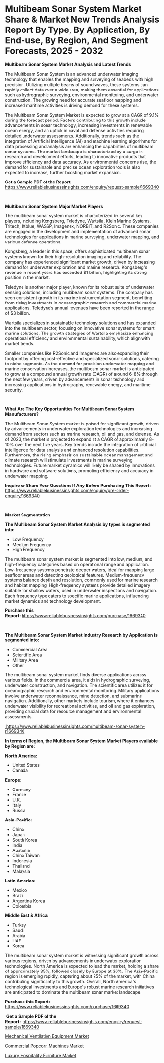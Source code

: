 <p><h1>Multibeam Sonar System Market Share & Market New Trends Analysis Report By Type, By Application, By End-use, By Region, And Segment Forecasts, 2025 - 2032</h1></p><p><strong>Multibeam Sonar System Market Analysis and Latest Trends</strong></p>
<p><p>The Multibeam Sonar System is an advanced underwater imaging technology that enables the mapping and surveying of seabeds with high precision. Utilizing multiple beams of sound waves, these systems can rapidly collect data over a wide area, making them essential for applications such as hydrographic surveying, environmental monitoring, and underwater construction. The growing need for accurate seafloor mapping and increased maritime activities is driving demand for these systems.</p><p>The Multibeam Sonar System Market is expected to grow at a CAGR of 9.1% during the forecast period. Factors contributing to this growth include advancements in sonar technology, increasing investments in renewable ocean energy, and an uptick in naval and defense activities requiring detailed underwater assessments. Additionally, trends such as the integration of Artificial Intelligence (AI) and machine learning algorithms for data processing and analysis are enhancing the capabilities of multibeam sonar systems. The market landscape is characterized by a surge in research and development efforts, leading to innovative products that improve efficiency and data accuracy. As environmental concerns rise, the demand for sustainable and precise ocean exploration tools is also expected to increase, further boosting market expansion.</p></p>
<p><strong>Get a Sample PDF of the Report:&nbsp;</strong> <a href="https://www.reliablebusinessinsights.com/enquiry/request-sample/1669340?utm_campaign=1877&utm_medium=2&utm_source=Github&utm_content=ia&utm_term=17022025&utm_id=multibeam-sonar-system">https://www.reliablebusinessinsights.com/enquiry/request-sample/1669340</a></p>
<p>&nbsp;</p>
<p><strong>Multibeam Sonar System Major Market Players</strong></p>
<p><p>The multibeam sonar system market is characterized by several key players, including Kongsberg, Teledyne, Wartsila, Klein Marine Systems, Tritech, IXblue, WASSP, Imagenex, NORBIT, and R2Sonic. These companies are engaged in the development and implementation of advanced sonar technologies for applications in marine surveying, underwater mapping, and various defense operations.</p><p>Kongsberg, a leader in this space, offers sophisticated multibeam sonar systems known for their high-resolution imaging and reliability. The company has experienced significant market growth, driven by increasing demand for underwater exploration and marine research. Kongsberg's revenue in recent years has exceeded $1 billion, highlighting its strong position in the market.</p><p>Teledyne is another major player, known for its robust suite of underwater sensing solutions, including multibeam sonar systems. The company has seen consistent growth in its marine instrumentation segment, benefiting from rising investments in oceanographic research and commercial marine applications. Teledyne’s annual revenues have been reported in the range of $3 billion.</p><p>Wartsila specializes in sustainable technology solutions and has expanded into the multibeam sector, focusing on innovative sonar systems for smart marine solutions. The growth strategies of Wartsila emphasize enhancing operational efficiency and environmental sustainability, which align with market trends.</p><p>Smaller companies like R2Sonic and Imagenex are also expanding their footprint by offering cost-effective and specialized sonar solutions, catering to niche segments. As the demand for precision underwater mapping and marine conservation increases, the multibeam sonar market is anticipated to grow at a compound annual growth rate (CAGR) of around 6-8% through the next few years, driven by advancements in sonar technology and increasing applications in hydrography, renewable energy, and maritime security.</p></p>
<p>&nbsp;</p>
<p><strong>What Are The Key Opportunities For Multibeam Sonar System Manufacturers?</strong></p>
<p><p>The Multibeam Sonar System market is poised for significant growth, driven by advancements in underwater exploration technologies and increasing demand from sectors such as marine research, oil and gas, and defense. As of 2023, the market is projected to expand at a CAGR of approximately 8-10% over the next five years. Key trends include the integration of artificial intelligence for data analysis and enhanced resolution capabilities. Furthermore, the rising emphasis on sustainable ocean management and climate research will stimulate investments in marine surveying technologies. Future market dynamics will likely be shaped by innovations in hardware and software solutions, promoting efficiency and accuracy in underwater mapping.</p></p>
<p><strong>Inquire or Share Your Questions If Any Before Purchasing This Report:</strong> <a href="https://www.reliablebusinessinsights.com/enquiry/pre-order-enquiry/1669340?utm_campaign=1877&utm_medium=2&utm_source=Github&utm_content=ia&utm_term=17022025&utm_id=multibeam-sonar-system">https://www.reliablebusinessinsights.com/enquiry/pre-order-enquiry/1669340</a></p>
<p>&nbsp;</p>
<p><strong>Market Segmentation</strong></p>
<p><strong>The Multibeam Sonar System Market Analysis by types is segmented into:</strong></p>
<p><ul><li>Low Frequency</li><li>Medium Frequency</li><li>High Frequency</li></ul></p>
<p><p>The multibeam sonar system market is segmented into low, medium, and high-frequency categories based on operational range and application. Low-frequency systems penetrate deeper waters, ideal for mapping large seafloor areas and detecting geological features. Medium-frequency systems balance depth and resolution, commonly used for marine research and habitat mapping. High-frequency systems provide detailed imagery suitable for shallow waters, used in underwater inspections and navigation. Each frequency type caters to specific marine applications, influencing market dynamics and technology development.</p></p>
<p><strong>Purchase this Report:&nbsp;</strong><a href="https://www.reliablebusinessinsights.com/purchase/1669340?utm_campaign=1877&utm_medium=2&utm_source=Github&utm_content=ia&utm_term=17022025&utm_id=multibeam-sonar-system">https://www.reliablebusinessinsights.com/purchase/1669340</a></p>
<p>&nbsp;</p>
<p><strong>The Multibeam Sonar System Market Industry Research by Application is segmented into:</strong></p>
<p><ul><li>Commercial Area</li><li>Scientific Area</li><li>Military Area</li><li>Other</li></ul></p>
<p><p>The multibeam sonar system market finds diverse applications across various fields. In the commercial area, it aids in hydrographic surveying, underwater construction, and navigation. The scientific area utilizes it for oceanographic research and environmental monitoring. Military applications involve underwater reconnaissance, mine detection, and submarine navigation. Additionally, other markets include tourism, where it enhances underwater visibility for recreational activities, and oil and gas exploration, providing crucial data for resource management and environmental assessments.</p></p>
<p><a href="https://www.reliablebusinessinsights.com/multibeam-sonar-system-r1669340?utm_campaign=1877&utm_medium=2&utm_source=Github&utm_content=ia&utm_term=17022025&utm_id=multibeam-sonar-system">&nbsp;https://www.reliablebusinessinsights.com/multibeam-sonar-system-r1669340</a></p>
<p><strong>In terms of Region, the Multibeam Sonar System Market Players available by Region are:</strong></p>
<p>
    <p> <strong> North America: </strong>
        <ul>
            <li>United States</li>
            <li>Canada</li>
        </ul>
        </p> 
    <p> <strong> Europe: </strong>
        <ul>
            <li>Germany</li>
            <li>France</li>
            <li>U.K.</li>
            <li>Italy</li>
            <li>Russia</li>
        </ul>
        </p> 
    <p> <strong> Asia-Pacific: </strong>
        <ul>
            <li>China</li>
            <li>Japan</li>
            <li>South Korea</li>
            <li>India</li>
            <li>Australia</li>
            <li>China Taiwan</li>
            <li>Indonesia</li>
            <li>Thailand</li>
            <li>Malaysia</li>
        </ul>
        </p> 
    <p> <strong> Latin America: </strong>
        <ul>
            <li>Mexico</li>
            <li>Brazil</li>
            <li>Argentina Korea</li>
            <li>Colombia</li>
        </ul>
        </p> 
    <p> <strong> Middle East & Africa: </strong>
        <ul>
            <li>Turkey</li>
            <li>Saudi</li>
            <li>Arabia</li>
            <li>UAE</li>
            <li>Korea</li>
        </ul>
    </p>
    </p>
<p><p>The multibeam sonar system market is witnessing significant growth across various regions, driven by advancements in underwater exploration technologies. North America is expected to lead the market, holding a share of approximately 35%, followed closely by Europe at 30%. The Asia-Pacific region is emerging rapidly, capturing about 25% of the market, with China contributing significantly to this growth. Overall, North America's technological investments and Europe's robust marine research initiatives are anticipated to dominate the multibeam sonar market landscape.</p></p>
<p><strong>Purchase this Report: </strong><a href="https://www.reliablebusinessinsights.com/purchase/1669340?utm_campaign=1877&utm_medium=2&utm_source=Github&utm_content=ia&utm_term=17022025&utm_id=multibeam-sonar-system">https://www.reliablebusinessinsights.com/purchase/1669340</a></p>
<p>&nbsp;<strong>Get a Sample PDF of the Report:&nbsp;&nbsp;</strong><a href="https://www.reliablebusinessinsights.com/enquiry/request-sample/1669340?utm_campaign=1877&utm_medium=2&utm_source=Github&utm_content=ia&utm_term=17022025&utm_id=multibeam-sonar-system">https://www.reliablebusinessinsights.com/enquiry/request-sample/1669340</a></p>
<p><strong></strong></p>
<p><p><a href="https://github.com/elizabethdagraca/Market-Research-Report-List-5/blob/main/mechanical-ventilation-equipment-market.md?utm_campaign=1877&utm_medium=2&utm_source=Github&utm_content=ia&utm_term=17022025&utm_id=multibeam-sonar-system">Mechanical Ventilation Equipment Market</a></p><p><a href="https://github.com/sharphadan/Market-Research-Report-List-1/blob/main/commercial-popcorn-machines-market.md?utm_campaign=1877&utm_medium=2&utm_source=Github&utm_content=ia&utm_term=17022025&utm_id=multibeam-sonar-system">Commercial Popcorn Machines Market</a></p><p><a href="https://github.com/bokerraaenc7/Market-Research-Report-List-1/blob/main/luxury-hospitality-furniture-market.md?utm_campaign=1877&utm_medium=2&utm_source=Github&utm_content=ia&utm_term=17022025&utm_id=multibeam-sonar-system">Luxury Hospitality Furniture Market</a></p></p>